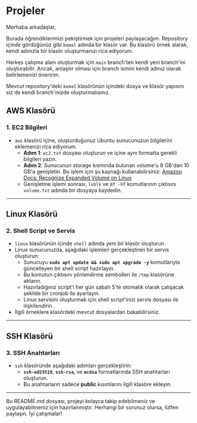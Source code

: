 # Projeler

Merhaba arkadaşlar,

Burada öğrendiklerimizi pekiştirmek için projeleri paylaşacağım. Repository içinde gördüğünüz gibi `kemal` adında bir klasör var. Bu klasörü örnek alarak, kendi adınızla bir klasör oluşturmanızı rica ediyorum.

Herkes çalışma alanı oluşturmak için `main` branch'ten kendi yeni branch'ini oluşturabilir. Ancak, anlaşılır olması için branch ismini kendi adınız olarak belirlemenizi öneririm.

Mevcut repository'deki `kemal` klasörünün içindeki dosya ve klasör yapısını siz de kendi branch'inizde oluşturmalısınız.

## AWS Klasörü

### 1. EC2 Bilgileri
- `aws` klasörü içine, oluşturduğunuz Ubuntu sunucunuzun bilgilerini eklemenizi rica ediyorum.
  - **Adım 1**: `ec2.txt` dosyası oluşturun ve içine aynı formatta gerekli bilgileri yazın.
  - **Adım 2**: Sunucunun storage kısmında bulunan volume'u 8 GB'dan 10 GB'a genişletin. Bu işlem için şu kaynağı kullanabilirsiniz: [Amazon Docs: Recognize Expanded Volume on Linux](https://docs.aws.amazon.com/ebs/latest/userguide/recognize-expanded-volume-linux.html)
  - Genişletme işlemi sonrası, `lsblk` ve `df -hT` komutlarının çıktısını `volume.txt` adında bir dosyaya kaydedin.

---

## Linux Klasörü

### 2. Shell Script ve Servis
- `linux` klasörünün içinde `shell` adında yeni bir klasör oluşturun.
- Linux sunucunuzda, aşağıdaki işlemleri gerçekleştiren bir servis oluşturun:
  - Sunucuyu **`sudo apt update && sudo apt upgrade -y`** komutlarıyla güncelleyen bir shell script hazırlayın.
  - Bu komutun çıktısını yönlendirme sembolleri ile `/tmp` klasörüne aktarın.
  - Hazırladığınız script'i her gün sabah 5'te otomatik olarak çalışacak şekilde bir cronjob ile ayarlayın.
  - Linux servisini oluşturmak için shell script'inizi servis dosyası ile ilişkilendirin.
- İlgili örneklere klasördeki mevcut dosyalardan bakabilirsiniz.

---

## SSH Klasörü

### 3. SSH Anahtarları
- `ssh` klasöründe aşağıdaki adımları gerçekleştirin:
  - **`ssh-ed25519`**, **`ssh-rsa`**, ve **`ecdsa`** formatlarında SSH anahtarları oluşturun.
  - Bu anahtarların sadece **public** kısımlarını ilgili klasöre ekleyin.

---

Bu README.md dosyası, projeyi kolayca takip edebilmeniz ve uygulayabilmeniz için hazırlanmıştır. Herhangi bir sorunuz olursa, lütfen paylaşın. İyi çalışmalar!
